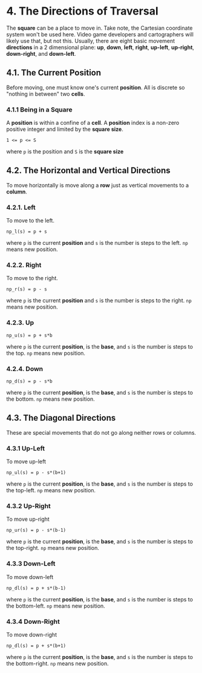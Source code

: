 # 4. The Directions of Traversal

The **square** can be a place to move in. Take note, the Cartesian coordinate system won't be used here. Video game developers and cartographers will likely use that, but not this. Usually, there are eight basic movement **directions** in a 2 dimensional plane: **up**, **down**, **left**, **right**, **up-left**, **up-right**, **down-right**, and **down-left**.

## 4.1. The Current Position
Before moving, one must know one's current **position**. All is discrete so "nothing in between" two **cells**.

### 4.1.1 Being in a Square
A **position** is within a confine of a **cell**. A **position** index is a non-zero positive integer and limited by the **square size**.

`1 <= p <= S`

where `p` is the position and `S` is the **square size**

## 4.2. The Horizontal and Vertical Directions
To move horizontally is move along a **row** just as vertical movements to a **column**.

### 4.2.1. Left
To move to the left.

`np_l(s) = p + s`

where `p` is the current **position** and `s` is the number is steps to the left. `np` means new position.

### 4.2.2. Right
To move to the right.

`np_r(s) = p - s`

where `p` is the current **position** and `s` is the number is steps to the right. `np` means new position.

### 4.2.3. Up

`np_u(s) = p + s*b`

where `p` is the current **position**, is the **base**, and `s` is the number is steps to the top. `np` means new position.

### 4.2.4. Down

`np_d(s) = p - s*b`

where `p` is the current **position**, is the **base**, and `s` is the number is steps to the bottom. `np` means new position.

## 4.3. The Diagonal Directions
These are special movements that do not go along neither rows or columns. 

### 4.3.1 Up-Left
To move up-left

`np_ul(s) = p - s*(b+1)`

where `p` is the current **position**, is the **base**, and `s` is the number is steps to the top-left. `np` means new position.

### 4.3.2 Up-Right
To move up-right

`np_ur(s) = p - s*(b-1)`

where `p` is the current **position**, is the **base**, and `s` is the number is steps to the top-right. `np` means new position.

### 4.3.3 Down-Left
To move down-left

`np_dl(s) = p + s*(b-1)`

where `p` is the current **position**, is the **base**, and `s` is the number is steps to the bottom-left. `np` means new position.

### 4.3.4 Down-Right
To move down-right

`np_dl(s) = p + s*(b+1)`

where `p` is the current **position**, is the **base**, and `s` is the number is steps to the bottom-right. `np` means new position.